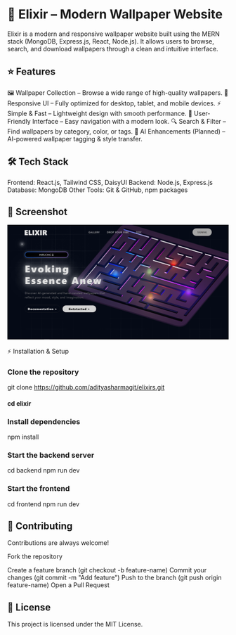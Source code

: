 # 🌌 Elixir – Modern Wallpaper Website

Elixir is a modern and responsive wallpaper website built using the MERN stack (MongoDB, Express.js, React, Node.js). It allows users to browse, search, and download wallpapers through a clean and intuitive interface.

## **⭐ Features**

🖼 Wallpaper Collection – Browse a wide range of high-quality wallpapers.
📱 Responsive UI – Fully optimized for desktop, tablet, and mobile devices.
⚡ Simple & Fast – Lightweight design with smooth performance.
🎨 User-Friendly Interface – Easy navigation with a modern look.
🔍 Search & Filter – Find wallpapers by category, color, or tags.
🤖 AI Enhancements (Planned) – AI-powered wallpaper tagging & style transfer.

## 🛠️ Tech Stack

Frontend: React.js, Tailwind CSS, DaisyUI
Backend: Node.js, Express.js
Database: MongoDB
Other Tools: Git & GitHub, npm packages

## 📸 Screenshot

![Landing Page](img/Elixir.png)

⚡ Installation & Setup

### Clone the repository

git clone <https://github.com/adityasharmagit/elixirs.git>

#### cd elixir

### Install dependencies

npm install

### Start the backend server

cd backend
npm run dev

### Start the frontend

cd frontend
npm run dev

## 🤝 Contributing

Contributions are always welcome!

Fork the repository

Create a feature branch (git checkout -b feature-name)
Commit your changes (git commit -m "Add feature")
Push to the branch (git push origin feature-name)
Open a Pull Request

## 📜 License

This project is licensed under the MIT License.
